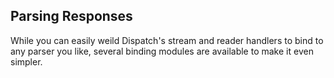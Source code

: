 Parsing Responses
-----------------

While you can easily weild Dispatch's stream and reader handlers to
bind to any parser you like, several binding modules are available to
make it even simpler.
